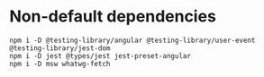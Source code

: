 # Non-default dependencies

```
npm i -D @testing-library/angular @testing-library/user-event @testing-library/jest-dom
npm i -D jest @types/jest jest-preset-angular
npm i -D msw whatwg-fetch
```

